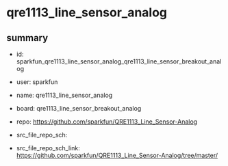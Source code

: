 # qre1113_line_sensor_analog
 
## summary 
* id: sparkfun_qre1113_line_sensor_analog_qre1113_line_sensor_breakout_analog
* user: sparkfun
* name: qre1113_line_sensor_analog
* board: qre1113_line_sensor_breakout_analog
* repo: https://github.com/sparkfun/QRE1113_Line_Sensor-Analog



* src_file_repo_sch: 
* src_file_repo_sch_link: https://github.com/sparkfun/QRE1113_Line_Sensor-Analog/tree/master/






